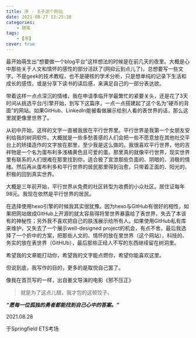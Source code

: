 ```yaml
---
title: 序 - 关于这个网站
date: 2021-08-27 13:25:20
categories:
    - 随笔
tags:
    - [序]
cover: true
---
```


<div class="eva-cn">

最开始萌生出“想要做一个blog平台”这样想法的时候是在前几天的夜里。大概是心中那些关于人文和情怀的感性的部分活跃了(网抑云到点儿了)，总想要写一些文字。不是geek的技术教程，也不是硬核的学术分析，只是想单纯的记录下生活和成长的感悟，或是分享下读书的读后感，来满足自己的一部分表达欲。

带着这样一点点深沉的情绪，我在申请季临开学最繁忙的紧要关头，还是花了3天时间从挑选平台/引擎开始，到写下这篇序，一点一点搭建起了这个名为“硬币的背面”的网站。如果GitHub、LinkedIn能被看做展示给别人看的表世界的话，那么这里就更像里世界了。

从初中开始，这样的文字一直被我放在平行世界里。平行世界是我第一个女朋友安利给我的树洞软件。大概就是一些多愁善感的人们会把一些不愿意放在其他社交平台上的矫揉造作的文字放在那里，至少我是这么做的。我很喜欢平行世界，他的吉祥物是一个名为蛋布利多浅橘黄色且可爱的蛋。那里真的就像平行世界，现实世界里有联系的人们很难在那里找到你，适合极了宣泄那些负面的、阴暗的、消极的情绪。然后再从蛋布利多和平行世界的居民那里得到治愈，只带着正面的、阳光的、积极的回到真实世界。

大概是三年前开始，平行世界从免费的社区转型为收费的小众社区。居住证每年98元。我现在依然是平行世界的居民。

在选择使用hexo引擎的时候我其实很犹豫。因为hexo与GitHub有很好的相性，如果把网站做成GitHub上开源的就太容易得将里世界暴露给了表世界，失去了本该有的神秘性；另外我不喜欢把自己的肤浅展示给所有人。如果使用GitHub私有库来维护，又失去了一个展示well-designed project的机会，有点不舍。最后我选择了一个折中的方案，把那些人文的、情怀的放在里世界（这个网站），科技的、务实的放在表世界（GitHUb），最后那些正经人不写的东西继续留在树洞里。

希望我的文章能打动你，希望我的文字能点燃你，希望你能喜欢这里。

但说到底，我写作的目的，更多的是取悦自己罢了。

像我在首页写的一样，出自姜文导演的电影《邪不压正》

> 就是为了这点儿醋，我才包的这顿饺子。

***“愿每一位孤独的勇者都能找到自己心中的答案。”***

<div class="eva-foot">

2021.08.28

于Springfield ETS考场

</div>

</div>
